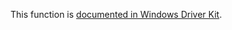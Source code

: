 This function is [documented in Windows Driver Kit](https://learn.microsoft.com/en-us/windows-hardware/drivers/ddi/ntifs/nf-ntifs-rtlgetdaclsecuritydescriptor).
